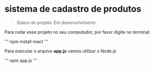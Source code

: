 # sistema de cadastro de produtos

> Status do projeto: Em desenvolvimento

Para rodar esse projeto no seu computador, por favor digite no terminal:

'''
npm install react
'''

Para executar o arquivo **app.js** vamos utilizar o Node.js

'''
npm app.js
'''
